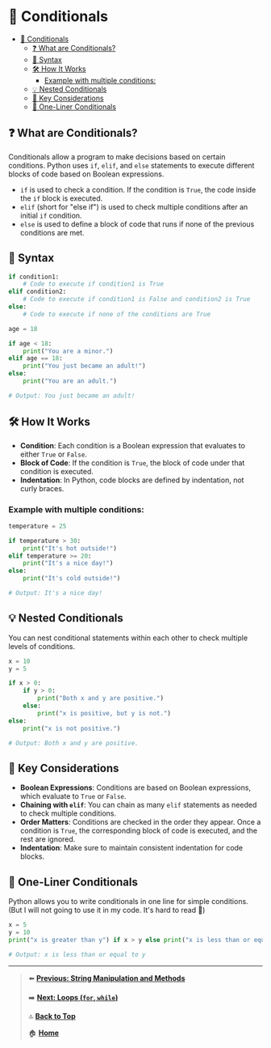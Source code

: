 # 📘 Conditionals

- [📘 Conditionals](#-conditionals)
  - [❓ What are Conditionals?](#-what-are-conditionals)
  - [🧠 Syntax](#-syntax)
  - [🛠️ How It Works](#️-how-it-works)
    - [Example with multiple conditions:](#example-with-multiple-conditions)
  - [💡 Nested Conditionals](#-nested-conditionals)
  - [🧠 Key Considerations](#-key-considerations)
  - [🔄 One-Liner Conditionals](#-one-liner-conditionals)

## ❓ What are Conditionals?

Conditionals allow a program to make decisions based on certain conditions. Python uses `if`, `elif`, and `else` statements to execute different blocks of code based on Boolean expressions.

- `if` is used to check a condition. If the condition is `True`, the code inside the `if` block is executed.
- `elif` (short for "else if") is used to check multiple conditions after an initial `if` condition.
- `else` is used to define a block of code that runs if none of the previous conditions are met.

## 🧠 Syntax

```python
if condition1:
    # Code to execute if condition1 is True
elif condition2:
    # Code to execute if condition1 is False and condition2 is True
else:
    # Code to execute if none of the conditions are True
```

```python
age = 18

if age < 18:
    print("You are a minor.")
elif age == 18:
    print("You just became an adult!")
else:
    print("You are an adult.")

# Output: You just became an adult!
```

## 🛠️ How It Works

- **Condition**: Each condition is a Boolean expression that evaluates to either `True` or `False`.
- **Block of Code**: If the condition is `True`, the block of code under that condition is executed.
- **Indentation**: In Python, code blocks are defined by indentation, not curly braces.

### Example with multiple conditions:

```python
temperature = 25

if temperature > 30:
    print("It's hot outside!")
elif temperature >= 20:
    print("It's a nice day!")
else:
    print("It's cold outside!")

# Output: It's a nice day!
```

## 💡 Nested Conditionals

You can nest conditional statements within each other to check multiple levels of conditions.

```python
x = 10
y = 5

if x > 0:
    if y > 0:
        print("Both x and y are positive.")
    else:
        print("x is positive, but y is not.")
else:
    print("x is not positive.")

# Output: Both x and y are positive.
```

## 🧠 Key Considerations

- **Boolean Expressions**: Conditions are based on Boolean expressions, which evaluate to `True` or `False`.
- **Chaining with `elif`**: You can chain as many `elif` statements as needed to check multiple conditions.
- **Order Matters**: Conditions are checked in the order they appear. Once a condition is `True`, the corresponding block of code is executed, and the rest are ignored.
- **Indentation**: Make sure to maintain consistent indentation for code blocks.

## 🔄 One-Liner Conditionals

Python allows you to write conditionals in one line for simple conditions. (But I will not going to use it in my code. It's hard to read 🤯)

```python
x = 5
y = 10
print("x is greater than y") if x > y else print("x is less than or equal to y")

# Output: x is less than or equal to y
```

---

> ⬅️ **[Previous: String Manipulation and Methods](../basics/string-manipulation-and-methods.md)**
>
> ➡️ **[Next: Loops (`for`, `while`)](./loops.md)**
>
> 🔝 **[Back to Top](#-conditionals)**
>
> 🏠 **[Home](../../index.md)**
